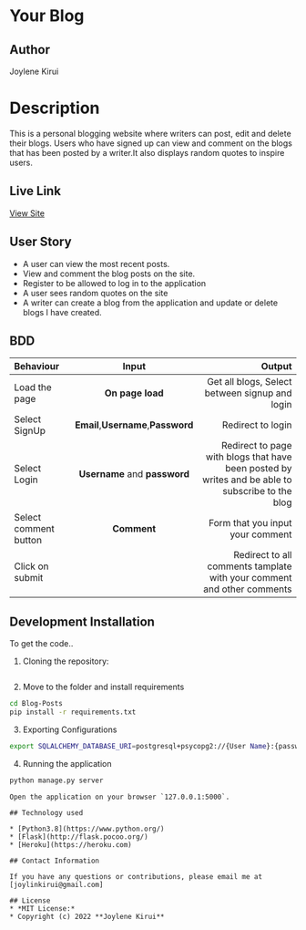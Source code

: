 # Your Blog

## Author

Joylene Kirui

# Description
This  is a personal blogging website where writers can post, edit and delete their blogs. Users who have signed up can view and comment on the blogs that has been posted by a writer.It also displays random quotes to inspire users.
## Live Link
[View Site](https://YourBlog.herokuapp.com)

## User Story

* A user can view the most recent posts.
* View and comment the blog posts on the site.
* Register to be allowed to log in to the application
* A user sees random quotes on the site
* A writer can create a blog from the application and update or delete blogs I have created.

## BDD
| Behaviour | Input | Output |
| :---------------- | :---------------: | ------------------: |
| Load the page | **On page load** | Get all blogs, Select between signup and login|
| Select SignUp| **Email**,**Username**,**Password** | Redirect to login|
| Select Login | **Username** and **password** | Redirect to page with blogs that have been posted by writes and be able to subscribe to the blog|
| Select comment button | **Comment** | Form that you input your comment|
| Click on submit |  | Redirect to all comments tamplate with your comment and other comments|

## Development Installation
To get the code..

1. Cloning the repository:
  ```bash
  ```
2. Move to the folder and install requirements
  ```bash
  cd Blog-Posts
  pip install -r requirements.txt
  ```
3. Exporting Configurations
  ```bash
  export SQLALCHEMY_DATABASE_URI=postgresql+psycopg2://{User Name}:{password}@localhost/{database name}
  ```
4. Running the application
  ```bash
  python manage.py server
  ```
  ```
Open the application on your browser `127.0.0.1:5000`.

## Technology used

* [Python3.8](https://www.python.org/)
* [Flask](http://flask.pocoo.org/)
* [Heroku](https://heroku.com)

## Contact Information 

If you have any questions or contributions, please email me at [joylinkirui@gmail.com]

## License
* *MIT License:*
* Copyright (c) 2022 **Joylene Kirui**